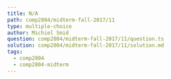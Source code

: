 ```yaml
---
title: N/A
path: comp2804/midterm-fall-2017/11
type: multiple-choice
author: Michiel Smid
question: comp2804/midterm-fall-2017/11/question.ts
solution: comp2804/midterm-fall-2017/11/solution.md
tags:
  - comp2804
  - comp2804-midterm
---
```


